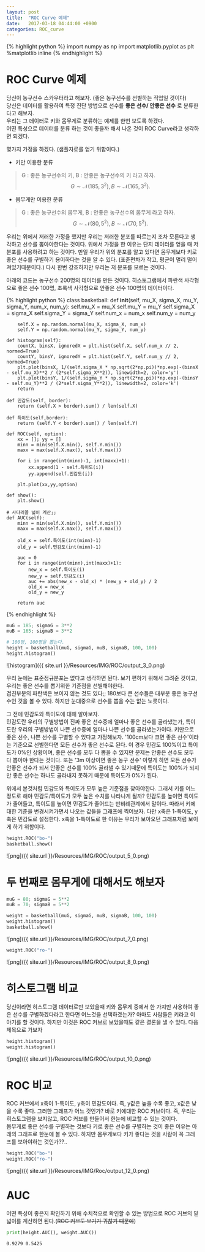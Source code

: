 ```yaml
---
layout: post
title:  "ROC Curve 예제"
date:   2017-03-18 04:44:00 +0900
categories: ROC_curve
---
```


{% highlight python %}
import numpy as np
import matplotlib.pyplot as plt
%matplotlib inline
{% endhighlight %}

# ROC Curve 예제
당신이 농구선수 스카우터라고 해보자. (좋은 농구선수를 선별하는 직업일 것이다)<br />
당신은 데이터를 활용하여 특정 진단 방법으로 선수를 **좋은 선수/ 안좋은 선수** 로 분류한다고 해보자.<br />
우리는 그 데이터로 키와 몸무게로 분류하는 예제를 한번 보도록 하겠다.<br />
어떤 특성으로 데이터를 분류 하는 것이 좋을까 해서 나온 것이 ROC Curve라고 생각하면 되겠다.

몇가지 가정을 하겠다. (샘플자료를 얻기 위함이다.)
- 키만 이용한 분류
> G : 좋은 농구선수의 키, B : 안좋은 농구선수의 키 라고 하자.<br />
$$ G \sim \mathcal{N}(185, 3^{2}), \, B \sim \mathcal{N}(165,3^{2}).$$

- 몸무게만 이용한 분류
> G : 좋은 농구선수의 몸무게, B : 안좋은 농구선수의 몸무게 라고 하자.<br />
$$ G \sim \mathcal{N}(80, 5^{2}), \, B \sim \mathcal{N}(70,5^{2}). $$

우리는 위에서 저러한 가정을 했지만 우리는 저러한 분포를 따르는지 조차 모른다고 생각하고 선수를 뽑아야한다는 것이다. 위에서 가정을 한 이유는 단지 데이터를 얻을 때 저 분포를 사용하려고 하는 것이다. 만일 우리가 위의 분포를 알고 있다면 몸무게보다 키로 좋은 선수를 구별하기 용이하다는 것을 알 수 있다. (표준편차가 작고, 평균이 멀리 떨어져있기때문이다.) 다시 한번 강조하지만 우리는 저 분포를 모르는 것이다.

아래의 코드는 농구선수 200명의 데이터를 만든 것이다. 히스토그램에서 파란색 사각형으로 좋은 선수 100명, 초록색 사각형으로 안좋은 선수 100명의 데이터이다.


{% highlight python %}
class basketball:
    def __init__(self, mu_X, sigma_X, mu_Y, sigma_Y, num_x, num_y):
        self.mu_X = mu_X
        self.mu_Y = mu_Y
        self.sigma_X = sigma_X
        self.sigma_Y = sigma_Y
        self.num_x = num_x
        self.num_y = num_y

        self.X = np.random.normal(mu_X, sigma_X, num_x)
        self.Y = np.random.normal(mu_Y, sigma_Y, num_y)

    def histogram(self):
        countX, binsX, ignoredX = plt.hist(self.X, self.num_x // 2, normed=True)
        countY, binsY, ignoredY = plt.hist(self.Y, self.num_y // 2, normed=True)
        plt.plot(binsX, 1/(self.sigma_X * np.sqrt(2*np.pi))*np.exp(-(binsX - self.mu_X)**2 / (2*self.sigma_X**2)), linewidth=2, color='y')
        plt.plot(binsY, 1/(self.sigma_Y * np.sqrt(2*np.pi))*np.exp(-(binsY - self.mu_Y)**2 / (2*self.sigma_Y**2)), linewidth=2, color='k')
        return

    def 민감도(self, border):
        return (self.X > border).sum() / len(self.X)

    def 특이도(self,border):
        return (self.Y < border).sum() / len(self.Y)

    def ROC(self, option):
        xx = []; yy = []
        minn = min(self.X.min(), self.Y.min())
        maxx = max(self.X.max(), self.Y.max())

        for i in range(int(minn)-1, int(maxx)+1):
            xx.append(1 - self.특이도(i))
            yy.append(self.민감도(i))

        plt.plot(xx,yy,option)

    def show():
        plt.show()

    # 사다리꼴 넓이 계산;;
    def AUC(self):
        minn = min(self.X.min(), self.Y.min())
        maxx = max(self.X.max(), self.Y.max())

        old_x = self.특이도(int(minn)-1)
        old_y = self.민감도(int(minn)-1)

        auc = 0
        for i in range(int(minn),int(maxx)+1):
            new_x = self.특이도(i)
            new_y = self.민감도(i)
            auc += abs(new_x - old_x) * (new_y + old_y) / 2
            old_x = new_x
            old_y = new_y

        return auc
{% endhighlight %}


```python
muG = 185; sigmaG = 3**2
muB = 165; sigmaB = 3**2

# 100명, 100명을 뽑는다.
height = basketball(muG, sigmaG, muB, sigmaB, 100, 100)
height.histogram()

```


![histogram]({{ site.url }}/Resources/IMG/ROC/output_3_0.png)


우리 눈에는 표준정규분포는 없다고 생각하면 된다. 보기 편하기 위해서 그려준 것이고, 우리는 좋은 선수를 뽑기위한 기준점을 선별해야한다.<br />
겹친부분의 파란색은 보이지 않는 것도 있다;; 180보다 큰 선수들은 대부분 좋은 농구선수인 것을 볼 수 있다.
하지만 눈대중으로 선수를 뽑을 수는 없는 노릇이다.<br />

그 전에 민감도와 특이도에 대해 알아보자.<br />
민감도란 우리의 구별방법이 진짜 좋은 선수중에 얼마나 좋은 선수를 골라냈는가, 특이도란 우리의 구별방법이 나쁜 선수중에 얼마나 나쁜 선수를 골라냈는가이다.
키만으로 좋은 선수, 나쁜 선수를 구별할 수 있다고 가정해보자. '100cm보다 크면 좋은 선수'이라는 기준으로 선별한다면 모든 선수가 좋은 선수로 된다. 이 경우 민감도 100%이고 특이도가 0%인 상황이며, 좋은 선수를 모두 다 뽑을 수 있지만 문제는 안좋은 선수도 모두 다 뽑아야 한다는 것이다. 또는 '3m 이상이면 좋은 농구 선수' 이렇게 하면 모든 선수가 안좋은 선수가 되서 안좋은 선수를 100% 골라낼 수 있기때문에 특이도는 100%가 되지만 좋은 선수는 하나도 골라내지 못하기 때문에 특이도가 0%가 된다.

위에서 본것처럼 민감도와 특이도가 모두 높은 기준점을 찾아야한다. 그래서 키를 어느정도로 해야 민감도/특이도가 모두 높은 수치를 나타나게 될까? 민감도를 높이면 특이도가 줄어들고, 특이도를 높이면 민감도가 줄어드는 반비례관계에서 말이다. 따라서 키에 대한 기준을 변경시켜가면서 나오는 값들을 그래프에 찍어보자.
다만 x축은 1-특이도, y축은 민감도로 설정한다. x축을 1-특이도로 한 이유는 우리가 보아오던 그래프처럼 보이게 하기 위함이다.


```python
height.ROC("bo-")
basketball.show()
```


![png]({{ site.url }}/Resources/IMG/ROC/output_5_0.png)


# 두 번째로 몸무게에 대해서도 해보자


```python
muG = 80; sigmaG = 5**2
muB = 70; sigmaB = 5**2

weight = basketball(muG, sigmaG, muB, sigmaB, 100, 100)
weight.histogram()
basketball.show()
```


![png]({{ site.url }}/Resources/IMG/ROC/output_7_0.png)



```python
weight.ROC("ro-")
```


![png]({{ site.url }}/Resources/IMG/ROC/output_8_0.png)


# 히스토그램 비교
당신이라면 히스토그램 데이터로만 보았을때 키와 몸무게 중에서 한 가지만 사용하여 좋은 선수를 구별하겠다라고 한다면 어느것을 선택하겠는가?
아마도 사람들은 키라고 이야기를 할 것이다. 하지만 이것은 ROC 커브로 보았을때도 같은 결론을 낼 수 있다. 다음 제목으로 가보자


```python
height.histogram()
weight.histogram()

```


![png]({{ site.url }}/Resources/IMG/ROC/output_10_0.png)


# ROC 비교
ROC 커브에서 x축이 1-특이도, y축이 민감도이다. 즉, y값은 높을 수록 좋고, x값은 낮을 수록 좋다. 그러한 그래프가 어느 것인가? 바로 키에대한 ROC 커브이다. 즉, 우리는 히스토그램을 보지않고, ROC 커브를 만들어서 한눈에 비교할 수 있는 것이다.<br />
몸무게로 좋은 선수를 구별하는 것보다 키로 좋은 선수를 구별하는 것이 좋은 이유는 아래의 그래프로 한눈에 볼 수 있다. 하지만 몸무게보다 키가 좋다는 것을 사람이 꼭 그래프를 보아야하는 것인가??..


```python
height.ROC("bo-")
weight.ROC("ro-")
```


![png]({{ site.url }}/Resources/IMG/Roc/output_12_0.png)


# AUC
어떤 특성이 좋은지 확인하기 위해 수치적으로 확인할 수 있는 방법으로 ROC 커브의 밑넓이를 계산하면 된다.(~~ROC 커브도 보기가 귀찮기 때문에~~)


```python
print(height.AUC(), weight.AUC())
```

    0.9279 0.5425
